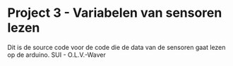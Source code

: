 # Project 3 - Variabelen van sensoren lezen

Dit is de source code voor de code die de data van de sensoren gaat lezen op de arduino.
SUI - O.L.V.-Waver
